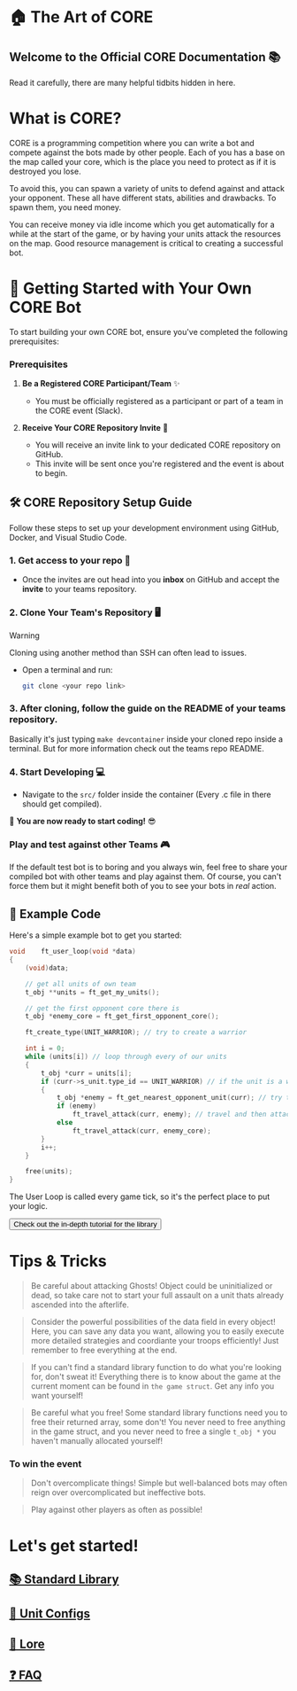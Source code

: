 # 🏠 The Art of CORE

## Welcome to the Official CORE Documentation 📚

Read it carefully, there are many helpful tidbits hidden in here.

# What is CORE?

CORE is a programming competition where you can write a bot and compete against the bots made by other people. Each of you has a base on the map called your core, which is the place you need to protect as if it is destroyed you lose.

To avoid this, you can spawn a variety of units to defend against and attack your opponent. These all have different stats, abilities and drawbacks. To spawn them, you need money.

You can receive money via idle income which you get automatically for a while at the start of the game, or by having your units attack the resources on the map. Good resource management is critical to creating a successful bot.

# 🚀 Getting Started with Your Own CORE Bot

To start building your own CORE bot, ensure you've completed the following prerequisites:

### Prerequisites

1. **Be a Registered CORE Participant/Team** ✨

   - You must be officially registered as a participant or part of a team in the CORE event (Slack).

2. **Receive Your CORE Repository Invite** 📧
   - You will receive an invite link to your dedicated CORE repository on GitHub.
   - This invite will be sent once you're registered and the event is about to begin.

## 🛠️ CORE Repository Setup Guide

Follow these steps to set up your development environment using GitHub, Docker, and Visual Studio Code.

### 1. Get access to your repo 🍴

- Once the invites are out head into you **inbox** on GitHub and accept the **invite** to your teams repository.

### 2. Clone Your Team's Repository 🖥️

> [!WARNING]
> Cloning using another method than SSH can often lead to issues.

- Open a terminal and run:
  ```bash
  git clone <your repo link>
  ```

### 3. After cloning, follow the guide on the README of your teams repository.

Basically it's just typing `make devcontainer` inside your cloned repo inside a terminal. But for more information check out the teams repo README.

### 4. Start Developing 💻

- Navigate to the `src/` folder inside the container (Every .c file in there should get compiled).

🎉 **You are now ready to start coding!** 😎

### Play and test against other Teams 🎮

If the default test bot is to boring and you always win, feel free to share your compiled
bot with other teams and play against them. Of course, you can't force them but it might
benefit both of you to see your bots in _real_ action.

## 📝 Example Code

Here's a simple example bot to get you started:

```c
void	ft_user_loop(void *data)
{
	(void)data;

	// get all units of own team
	t_obj **units = ft_get_my_units();

	// get the first opponent core there is
	t_obj *enemy_core = ft_get_first_opponent_core();

	ft_create_type(UNIT_WARRIOR); // try to create a warrior

	int i = 0;
	while (units[i]) // loop through every of our units
	{
		t_obj *curr = units[i];
		if (curr->s_unit.type_id == UNIT_WARRIOR) // if the unit is a warrior
		{
			t_obj *enemy = ft_get_nearest_opponent_unit(curr); // try to get the closest core to current unit
			if (enemy)
				ft_travel_attack(curr, enemy); // travel and then attack to the obj
			else
				ft_travel_attack(curr, enemy_core);
		}
		i++;
	}

	free(units);
}
```

The User Loop is called every game tick, so it's the perfect place to put your logic.

<button onclick="inDepthTutorial()" id="in-depth">Check out the in-depth tutorial for the library</button>

# Tips & Tricks

> Be careful about attacking Ghosts! Object could be uninitialized or dead, so take care not to start your full assault on a unit thats already ascended into the afterlife.

> Consider the powerful possibilities of the data field in every object! Here, you can save any data you want, allowing you to easily execute more detailed strategies and coordiante your troops efficiently! Just remember to free everything at the end.

> If you can't find a standard library function to do what you're looking for, don't sweat it! Everything there is to know about the game at the current moment can be found in `the game struct`. Get any info you want yourself!

> Be careful what you free! Some standard library functions need you to free their returned array, some don't! You never need to free anything in the game struct, and you never need to free a single `t_obj *` you haven't manually allocated yourself!

### To win the event

> Don't overcomplicate things! Simple but well-balanced bots may often reign over overcomplicated but ineffective bots.

> Play against other players as often as possible!

# Let's get started!

## [📚 Standard Library](standard-library.md)

## [👥 Unit Configs](unit-configs.md)

## [📖 Lore](lore.md)

## [❓ FAQ](faq.md)
